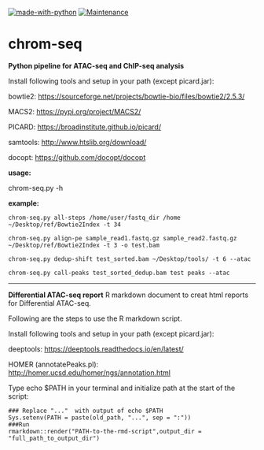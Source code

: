 [![made-with-python](https://img.shields.io/badge/Made%20with-Python-1f425f.svg)](https://www.python.org/)
[![Maintenance](https://img.shields.io/badge/Maintained%3F-yes-green.svg)](https://github.com/LIV-NGS/RNA-seq-Report/graphs/commit-activity)
# chrom-seq


**Python pipeline for ATAC-seq and ChIP-seq analysis**

Install following tools and setup in your path (except picard.jar):

bowtie2: https://sourceforge.net/projects/bowtie-bio/files/bowtie2/2.5.3/

MACS2: https://pypi.org/project/MACS2/

PICARD: https://broadinstitute.github.io/picard/

samtools: http://www.htslib.org/download/ 

docopt: https://github.com/docopt/docopt


**usage:**

chrom-seq.py -h 

**example:**

```
chrom-seq.py all-steps /home/user/fastq_dir /home ~/Desktop/ref/Bowtie2Index -t 34

chrom-seq.py align-pe sample_read1.fastq.gz sample_read2.fastq.gz ~/Desktop/ref/Bowtie2Index -t 3 -o test.bam

chrom-seq.py dedup-shift test_sorted.bam ~/Desktop/tools/ -t 6 --atac

chrom-seq.py call-peaks test_sorted_dedup.bam test peaks --atac
```
________________________________________________________________________________________________

**Differential ATAC-seq report**
R markdown document to creat html reports for Differential ATAC-seq.

Following are the steps to use the R markdown script.

Install following tools and setup in your path (except picard.jar):

deeptools: https://deeptools.readthedocs.io/en/latest/

HOMER (annotatePeaks.pl): http://homer.ucsd.edu/homer/ngs/annotation.html

Type echo $PATH in your terminal and initialize path at the start of the script:


```
### Replace "..."  with output of echo $PATH
Sys.setenv(PATH = paste(old_path, "...", sep = ":")) 
###Run
rmarkdown::render("PATH-to-the-rmd-script",output_dir = "full_path_to_output_dir")
```

